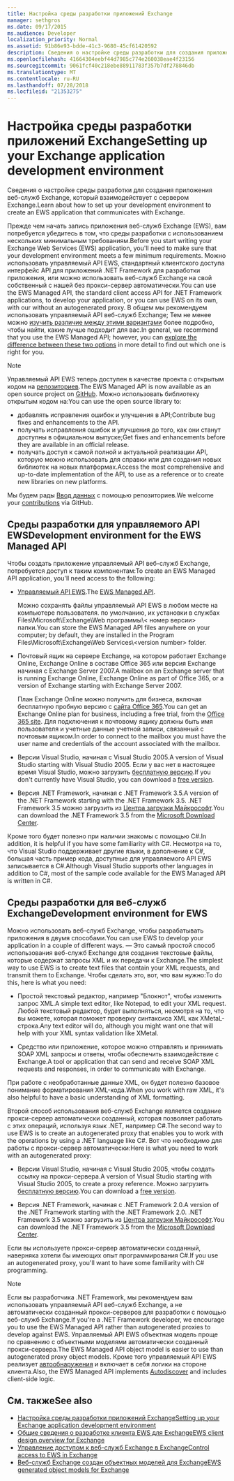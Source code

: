 ```yaml
---
title: Настройка среды разработки приложений Exchange
manager: sethgros
ms.date: 09/17/2015
ms.audience: Developer
localization_priority: Normal
ms.assetid: 91b86e93-bdde-41c3-9680-45cf61420592
description: Сведения о настройке среды разработки для создания приложения веб-служб Exchange, который взаимодействует с сервером Exchange.
ms.openlocfilehash: 41664304eebf44d7985c774e260038eae4f23156
ms.sourcegitcommit: 9061fcf40c218ebe88911783f357b7df278846db
ms.translationtype: MT
ms.contentlocale: ru-RU
ms.lasthandoff: 07/28/2018
ms.locfileid: "21353275"
---
```

# <a name="setting-up-your-exchange-application-development-environment"></a><span data-ttu-id="9768f-103">Настройка среды разработки приложений Exchange</span><span class="sxs-lookup"><span data-stu-id="9768f-103">Setting up your Exchange application development environment</span></span>

<span data-ttu-id="9768f-104">Сведения о настройке среды разработки для создания приложения веб-служб Exchange, который взаимодействует с сервером Exchange.</span><span class="sxs-lookup"><span data-stu-id="9768f-104">Learn about how to set up your development environment to create an EWS application that communicates with Exchange.</span></span>
  
<span data-ttu-id="9768f-105">Прежде чем начать запись приложения веб-служб Exchange (EWS), вам потребуется убедитесь в том, что среды разработки с использованием нескольких минимальным требованиям.</span><span class="sxs-lookup"><span data-stu-id="9768f-105">Before you start writing your Exchange Web Services (EWS) application, you'll need to make sure that your development environment meets a few minimum requirements.</span></span> <span data-ttu-id="9768f-106">Можно использовать управляемый API EWS, стандартный клиентского доступа интерфейс API для приложений .NET Framework для разработки приложения, или можно использовать веб-служб Exchange на свой собственный с нашей без прокси-сервер автоматически.</span><span class="sxs-lookup"><span data-stu-id="9768f-106">You can use the EWS Managed API, the standard client access API for .NET Framework applications, to develop your application, or you can use EWS on its own, with our without an autogenerated proxy.</span></span> <span data-ttu-id="9768f-107">В общем мы рекомендуем использовать управляемый API веб-служб Exchange; Тем не менее можно [изучить различие между этими вариантами](ews-client-design-overview-for-exchange.md) более подробно, чтобы найти, какие лучше подходит для вас.</span><span class="sxs-lookup"><span data-stu-id="9768f-107">In general, we recommend that you use the EWS Managed API; however, you can [explore the difference between these two options](ews-client-design-overview-for-exchange.md) in more detail to find out which one is right for you.</span></span> 
  
> [!NOTE]
> <span data-ttu-id="9768f-108">Управляемый API EWS теперь доступен в качестве проекта с открытым кодом на [репозиториев](https://github.com/officedev/ews-managed-api).</span><span class="sxs-lookup"><span data-stu-id="9768f-108">The EWS Managed API is now available as an open source project on [GitHub](https://github.com/officedev/ews-managed-api).</span></span> <span data-ttu-id="9768f-109">Можно использовать библиотеку открытым кодом на:</span><span class="sxs-lookup"><span data-stu-id="9768f-109">You can use the open source library to:</span></span> 
> - <span data-ttu-id="9768f-110">добавлять исправления ошибок и улучшения в API;</span><span class="sxs-lookup"><span data-stu-id="9768f-110">Contribute bug fixes and enhancements to the API.</span></span> 
> - <span data-ttu-id="9768f-111">получать исправления ошибок и улучшения до того, как они станут доступны в официальном выпуске;</span><span class="sxs-lookup"><span data-stu-id="9768f-111">Get fixes and enhancements before they are available in an official release.</span></span> 
> - <span data-ttu-id="9768f-112">получать доступ к самой полной и актуальной реализации API, которую можно использовать для справки или для создания новых библиотек на новых платформах.</span><span class="sxs-lookup"><span data-stu-id="9768f-112">Access the most comprehensive and up-to-date implementation of the API, to use as a reference or to create new libraries on new platforms.</span></span>
> 
>  <span data-ttu-id="9768f-113">Мы будем рады [Ввод данных](https://github.com/OfficeDev/ews-managed-api/blob/master/CONTRIBUTING.md) с помощью репозиториев.</span><span class="sxs-lookup"><span data-stu-id="9768f-113">We welcome your [contributions](https://github.com/OfficeDev/ews-managed-api/blob/master/CONTRIBUTING.md) via GitHub.</span></span> 
  
## <a name="development-environment-for-the-ews-managed-api"></a><span data-ttu-id="9768f-114">Среды разработки для управляемого API EWS</span><span class="sxs-lookup"><span data-stu-id="9768f-114">Development environment for the EWS Managed API</span></span>
<span data-ttu-id="9768f-115"><a name="bk_EWSMA"> </a></span><span class="sxs-lookup"><span data-stu-id="9768f-115"></span></span>

<span data-ttu-id="9768f-116">Чтобы создать приложение управляемый API веб-служб Exchange, потребуется доступ к таким компонентам:</span><span class="sxs-lookup"><span data-stu-id="9768f-116">To create an EWS Managed API application, you'll need access to the following:</span></span>
  
- <span data-ttu-id="9768f-117">[Управляемый API EWS](http://aka.ms/ews-managed-api-readme).</span><span class="sxs-lookup"><span data-stu-id="9768f-117">The [EWS Managed API](http://aka.ms/ews-managed-api-readme).</span></span> 
    
    <span data-ttu-id="9768f-118">Можно сохранять файлы управляемый API EWS в любом месте на компьютере пользователя. по умолчанию, их установки в службах Files\Microsoft\Exchange\Web программы\\< номер версии\> папки.</span><span class="sxs-lookup"><span data-stu-id="9768f-118">You can store the EWS Managed API files anywhere on your computer; by default, they are installed in the Program Files\Microsoft\Exchange\Web Services\\<version number\> folder.</span></span>
    
- <span data-ttu-id="9768f-119">Почтовый ящик на сервере Exchange, на котором работает Exchange Online, Exchange Online в составе Office 365 или версия Exchange начиная с Exchange Server 2007.</span><span class="sxs-lookup"><span data-stu-id="9768f-119">A mailbox on an Exchange server that is running Exchange Online, Exchange Online as part of Office 365, or a version of Exchange starting with Exchange Server 2007.</span></span> 
    
    <span data-ttu-id="9768f-120">План Exchange Online можно получить для бизнеса, включая бесплатную пробную версию с [сайта Office 365](http://office.microsoft.com/en-us/business/compare-office-365-for-business-plans-FX102918419.aspx#fbid=1tsGNIE7e3a).</span><span class="sxs-lookup"><span data-stu-id="9768f-120">You can get an Exchange Online plan for business, including a free trial, from the [Office 365 site](http://office.microsoft.com/en-us/business/compare-office-365-for-business-plans-FX102918419.aspx#fbid=1tsGNIE7e3a).</span></span> <span data-ttu-id="9768f-121">Для подключения к почтовому ящику должны быть имя пользователя и учетные данные учетной записи, связанный с почтовым ящиком.</span><span class="sxs-lookup"><span data-stu-id="9768f-121">In order to connect to the mailbox you must have the user name and credentials of the account associated with the mailbox.</span></span>
    
- <span data-ttu-id="9768f-122">Версии Visual Studio, начиная с Visual Studio 2005.</span><span class="sxs-lookup"><span data-stu-id="9768f-122">A version of Visual Studio starting with Visual Studio 2005.</span></span> <span data-ttu-id="9768f-123">Если у вас нет в настоящее время Visual Studio, можно загрузить [бесплатную версию](https://visualstudio.microsoft.com/).</span><span class="sxs-lookup"><span data-stu-id="9768f-123">If you don't currently have Visual Studio, you can download a [free version](https://visualstudio.microsoft.com/).</span></span>
    
- <span data-ttu-id="9768f-124">Версия .NET Framework, начиная с .NET Framework 3.5.</span><span class="sxs-lookup"><span data-stu-id="9768f-124">A version of the .NET Framework starting with the .NET Framework 3.5.</span></span> <span data-ttu-id="9768f-125">.NET Framework 3.5 можно загрузить из [Центра загрузки Майкрософт](http://go.microsoft.com/fwlink/?LinkId=191777).</span><span class="sxs-lookup"><span data-stu-id="9768f-125">You can download the .NET Framework 3.5 from the [Microsoft Download Center](http://go.microsoft.com/fwlink/?LinkId=191777).</span></span>
    
<span data-ttu-id="9768f-126">Кроме того будет полезно при наличии знакомы с помощью C#.</span><span class="sxs-lookup"><span data-stu-id="9768f-126">In addition, it is helpful if you have some familiarity with C#.</span></span> <span data-ttu-id="9768f-127">Несмотря на то, что Visual Studio поддерживает другие языки, в дополнение к C#, большая часть пример кода, доступные для управляемого API EWS записывается в C#.</span><span class="sxs-lookup"><span data-stu-id="9768f-127">Although Visual Studio supports other languages in addition to C#, most of the sample code available for the EWS Managed API is written in C#.</span></span>
  
## <a name="development-environment-for-ews"></a><span data-ttu-id="9768f-128">Среды разработки для веб-служб Exchange</span><span class="sxs-lookup"><span data-stu-id="9768f-128">Development environment for EWS</span></span>
<span data-ttu-id="9768f-129"><a name="bk_EWS"> </a></span><span class="sxs-lookup"><span data-stu-id="9768f-129"></span></span>

<span data-ttu-id="9768f-130">Можно использовать веб-служб Exchange, чтобы разрабатывать приложения в двумя способами.</span><span class="sxs-lookup"><span data-stu-id="9768f-130">You can use EWS to develop your application in a couple of different ways.</span></span> <span data-ttu-id="9768f-131">— Это самый простой способ использования веб-служб Exchange для создания текстовые файлы, которые содержат запросы XML и их передачи к Exchange.</span><span class="sxs-lookup"><span data-stu-id="9768f-131">The simplest way to use EWS is to create text files that contain your XML requests, and transmit them to Exchange.</span></span> <span data-ttu-id="9768f-132">Чтобы сделать это, вот, что вам нужно:</span><span class="sxs-lookup"><span data-stu-id="9768f-132">To do this, here is what you need:</span></span> 
  
- <span data-ttu-id="9768f-133">Простой текстовый редактор, например "Блокнот", чтобы изменить запрос XML.</span><span class="sxs-lookup"><span data-stu-id="9768f-133">A simple text editor, like Notepad, to edit your XML request.</span></span> <span data-ttu-id="9768f-134">Любой текстовый редактор, будет выполняться, несмотря на то, что вы можете, которая поможет проверку синтаксиса XML как XMetaL-строка.</span><span class="sxs-lookup"><span data-stu-id="9768f-134">Any text editor will do, although you might want one that will help with your XML syntax validation like XMetal.</span></span>
    
- <span data-ttu-id="9768f-135">Средство или приложение, которое можно отправлять и принимать SOAP XML запросы и ответы, чтобы обеспечить взаимодействие с Exchange.</span><span class="sxs-lookup"><span data-stu-id="9768f-135">A tool or application that can send and receive SOAP XML requests and responses, in order to communicate with Exchange.</span></span>
    
<span data-ttu-id="9768f-136">При работе с необработанные данные XML, он будет полезно базовое понимание форматирования XML-кода.</span><span class="sxs-lookup"><span data-stu-id="9768f-136">When you work with raw XML, it's also helpful to have a basic understanding of XML formatting.</span></span>
  
<span data-ttu-id="9768f-137">Второй способ использования веб-служб Exchange является создание прокси-сервер автоматически созданный, которая позволяет работать с этих операций, используя язык .NET, например C#.</span><span class="sxs-lookup"><span data-stu-id="9768f-137">The second way to use EWS is to create an autogenerated proxy that enables you to work with the operations by using a .NET language like C#.</span></span> <span data-ttu-id="9768f-138">Вот что необходимо для работы с прокси-сервер автоматически:</span><span class="sxs-lookup"><span data-stu-id="9768f-138">Here is what you need to work with an autogenerated proxy:</span></span>
  
- <span data-ttu-id="9768f-139">Версии Visual Studio, начиная с Visual Studio 2005, чтобы создать ссылку на прокси-сервера.</span><span class="sxs-lookup"><span data-stu-id="9768f-139">A version of Visual Studio starting with Visual Studio 2005, to create a proxy reference.</span></span> <span data-ttu-id="9768f-140">Можно загрузить [бесплатную версию](https://visualstudio.microsoft.com/).</span><span class="sxs-lookup"><span data-stu-id="9768f-140">You can download a [free version](https://visualstudio.microsoft.com/).</span></span>
    
- <span data-ttu-id="9768f-141">Версия .NET Framework, начиная с .NET Framework 2.0.</span><span class="sxs-lookup"><span data-stu-id="9768f-141">A version of the .NET Framework starting with the .NET Framework 2.0.</span></span> <span data-ttu-id="9768f-142">.NET Framework 3.5 можно загрузить из [Центра загрузки Майкрософт](http://go.microsoft.com/fwlink/?LinkId=191777).</span><span class="sxs-lookup"><span data-stu-id="9768f-142">You can download the .NET Framework 3.5 from the [Microsoft Download Center](http://go.microsoft.com/fwlink/?LinkId=191777).</span></span>
    
<span data-ttu-id="9768f-143">Если вы используете прокси-сервер автоматически созданный, наверняка хотели бы имеющих опыт программирования C#.</span><span class="sxs-lookup"><span data-stu-id="9768f-143">If you use an autogenerated proxy, you'll want to have some familiarity with C# programming.</span></span>
  
> [!NOTE]
> <span data-ttu-id="9768f-144">Если вы разработчика .NET Framework, мы рекомендуем вам использовать управляемый API веб-служб Exchange, а не автоматически созданный прокси-серверов для разработки с помощью веб-служб Exchange.</span><span class="sxs-lookup"><span data-stu-id="9768f-144">If you're a .NET Framework developer, we encourage you to use the EWS Managed API rather than autogenerated proxies to develop against EWS.</span></span> <span data-ttu-id="9768f-145">Управляемый API EWS объектная модель проще по сравнению с объектными моделями автоматически созданный прокси-сервера.</span><span class="sxs-lookup"><span data-stu-id="9768f-145">The EWS Managed API object model is easier to use than autogenerated proxy object models.</span></span> <span data-ttu-id="9768f-146">Кроме того управляемый API EWS реализует [автообнаружения](autodiscover-for-exchange.md) и включает в себя логики на стороне клиента.</span><span class="sxs-lookup"><span data-stu-id="9768f-146">Also, the EWS Managed API implements [Autodiscover](autodiscover-for-exchange.md) and includes client-side logic.</span></span> 
  
## <a name="see-also"></a><span data-ttu-id="9768f-147">См. также</span><span class="sxs-lookup"><span data-stu-id="9768f-147">See also</span></span>

- [<span data-ttu-id="9768f-148">Настройка среды разработки приложений Exchange</span><span class="sxs-lookup"><span data-stu-id="9768f-148">Setting up your Exchange application development environment</span></span>](setting-up-your-exchange-application-development-environment.md)   
- [<span data-ttu-id="9768f-149">Общие сведения о разработке клиента EWS для Exchange</span><span class="sxs-lookup"><span data-stu-id="9768f-149">EWS client design overview for Exchange</span></span>](ews-client-design-overview-for-exchange.md)  
- [<span data-ttu-id="9768f-150">Управление доступом к веб-служб Exchange в Exchange</span><span class="sxs-lookup"><span data-stu-id="9768f-150">Control access to EWS in Exchange</span></span>](how-to-control-access-to-ews-in-exchange.md)  
- [<span data-ttu-id="9768f-151">Веб-служб Exchange создан объектных моделей для Exchange</span><span class="sxs-lookup"><span data-stu-id="9768f-151">EWS generated object models for Exchange</span></span>](https://msdn.microsoft.com/en-us/library/jj190899)
    

